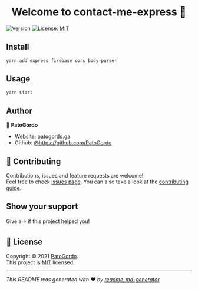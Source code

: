 <h1 align="center">Welcome to contact-me-express 👋</h1>
<p>
  <img alt="Version" src="https://img.shields.io/badge/version-1.0---blue.svg?cacheSeconds=2592000" />
  <a href="https://github.com/PatoGordo/contact-me-express/blob/main/LICENSE" target="_blank">
    <img alt="License: MIT" src="https://img.shields.io/badge/License-MIT-yellow.svg" />
  </a>
</p>

## Install

```sh
yarn add express firebase cors body-parser 
```

## Usage

```sh
yarn start
```

## Author

👤 **PatoGordo**

* Website: patogordo.ga
* Github: [@https:\/\/github.com\/PatoGordo](https://github.com/https:\/\/github.com\/PatoGordo)

## 🤝 Contributing

Contributions, issues and feature requests are welcome!<br />Feel free to check [issues page](https://github.com/PatoGordo/contact-me-express/issues). You can also take a look at the [contributing guide](https://github.com/PatoGordo/contact-me-express/pulls).

## Show your support

Give a ⭐️ if this project helped you!

## 📝 License

Copyright © 2021 [PatoGordo](https://github.com/https:\/\/github.com\/PatoGordo).<br />
This project is [MIT](https://github.com/PatoGordo/contact-me-express/blob/main/LICENSE) licensed.

***
_This README was generated with ❤️ by [readme-md-generator](https://github.com/kefranabg/readme-md-generator)_
